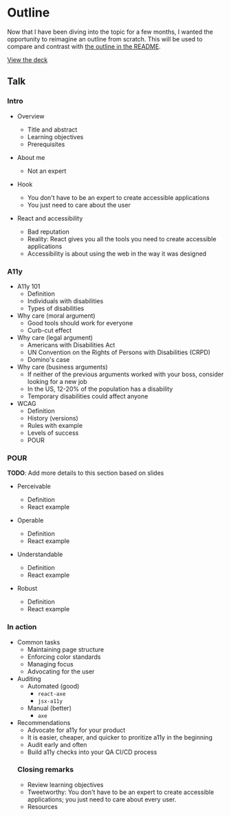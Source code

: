 # Outline

Now that I have been diving into the topic for a few months,
I wanted the opportunity to reimagine an outline from
scratch. This will be used to compare and contrast with
[the outline in the README](/README.md).

[View the deck](https://docs.google.com/presentation/d/15qpdFduf2KmZ9FyGAHiyFgADCGkgy2wKD0rxEmwGWpc/edit?usp=sharing)

## Talk

### Intro

- Overview
  - Title and abstract
  - Learning objectives
  - Prerequisites
- About me
  - Not an expert
- Hook
  - You don't have to be an expert to create accessible
    applications
  - You just need to care about the user
- React and accessibility

  - Bad reputation
  - Reality: React gives you all the tools you need to
    create accessible applications
  - Accessibility is about using the web in the way it was
    designed

### A11y

- A11y 101
  - Definition
  - Individuals with disabilities
  - Types of disabilities
- Why care (moral argument)
  - Good tools should work for everyone
  - Curb-cut effect
- Why care (legal argument)
  - Americans with Disabilities Act
  - UN Convention on the Rights of Persons with Disabilities
    (CRPD)
  - Domino's case
- Why care (business arguments)
  - If neither of the previous arguments worked with your
    boss, consider looking for a new job
  - In the US, 12-20% of the population has a disability
  - Temporary disabilities could affect anyone
- WCAG
  - Definition
  - History (versions)
  - Rules with example
  - Levels of success
  - POUR

### POUR

**TODO**: Add more details to this section based on slides

- Perceivable
  - Definition
  - React example
- Operable
  - Definition
  - React example
- Understandable
  - Definition
  - React example
- Robust

  - Definition
  - React example

### In action

- Common tasks
  - Maintaining page structure
  - Enforcing color standards
  - Managing focus
  - Advocating for the user
- Auditing
  - Automated (good)
    - `react-axe`
    - `jsx-a11y`
  - Manual (better)
    - `axe`
- Recommendations
  - Advocate for a11y for your product
  - It is easier, cheaper, and quicker to proritize a11y in
    the beginning
  - Audit early and often
  - Build a11y checks into your QA CI/CD process
  ### Closing remarks
  - Review learning objectives
  - Tweetworthy: You don't have to be an expert to create
    accessible applications; you just need to care about
    every user.
  - Resources
